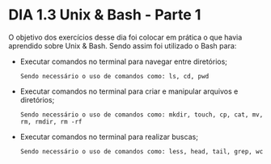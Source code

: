 # DIA 1.3 Unix & Bash - Parte 1

O objetivo dos exercícios desse dia foi colocar em prática o que havia aprendido sobre Unix & Bash. Sendo assim foi utilizado o Bash para:

* Executar comandos no terminal para navegar entre diretórios;
      
      Sendo necessário o uso de comandos como: ls, cd, pwd

* Executar comandos no terminal para criar e manipular arquivos e diretórios;

      Sendo necessário o uso de comandos como: mkdir, touch, cp, cat, mv, rm, rmdir, rm -rf

* Executar comandos no terminal para realizar buscas;

      Sendo necessário o uso de comandos como: less, head, tail, grep, wc